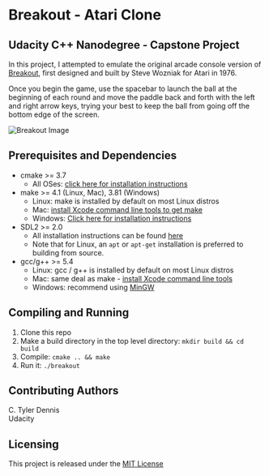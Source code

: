# Breakout - Atari Clone

## Udacity C++ Nanodegree - Capstone Project

In this project, I attempted to emulate the original arcade console version of [Breakout](https://en.wikipedia.org/wiki/Breakout_(video_game)), first designed and built by Steve Wozniak for Atari in 1976.

Once you begin the game, use the spacebar to launch the ball at the beginning of each round and move the paddle back and forth with the left and right arrow keys, trying your best to keep the ball from going off the bottom edge of the screen.

![Breakout Image](https://drive.google.com/uc?export=view&id=1sIID0hhqhWSKvIaBSgo4QVJjw3aNH10S)

## Prerequisites and Dependencies
* cmake >= 3.7
  * All OSes: [click here for installation instructions](https://cmake.org/install/)
* make >= 4.1 (Linux, Mac), 3.81 (Windows)
  * Linux: make is installed by default on most Linux distros
  * Mac: [install Xcode command line tools to get make](https://developer.apple.com/xcode/features/)
  * Windows: [Click here for installation instructions](http://gnuwin32.sourceforge.net/packages/make.htm)
* SDL2 >= 2.0
  * All installation instructions can be found [here](https://wiki.libsdl.org/Installation)
  * Note that for Linux, an `apt` or `apt-get` installation is preferred to building from source.
* gcc/g++ >= 5.4
  * Linux: gcc / g++ is installed by default on most Linux distros
  * Mac: same deal as make - [install Xcode command line tools](https://developer.apple.com/xcode/features/)
  * Windows: recommend using [MinGW](http://www.mingw.org/)

## Compiling and Running

1. Clone this repo
2. Make a build directory in the top level directory: `mkdir build && cd build`
3. Compile: `cmake .. && make`
4. Run it: `./breakout`

## Contributing Authors
C. Tyler Dennis\
Udacity

## Licensing

This project is released under the [MIT License](https://opensource.org/licenses/MIT)

